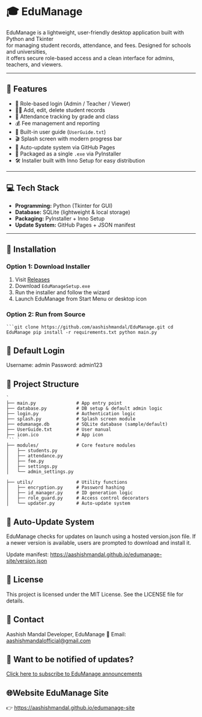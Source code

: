 # 🎓 EduManage

EduManage is a lightweight, user-friendly desktop application built with Python and Tkinter  
for managing student records, attendance, and fees. Designed for schools and universities,  
it offers secure role-based access and a clean interface for admins, teachers, and viewers.

---

## 🚀 Features

- 🔐 Role-based login (Admin / Teacher / Viewer)  
- 👨‍🎓 Add, edit, delete student records  
- 📅 Attendance tracking by grade and class  
- 💰 Fee management and reporting  
- 📁 Built-in user guide (`UserGuide.txt`)  
- 🎬 Splash screen with modern progress bar  
- 🔄 Auto-update system via GitHub Pages  
- 🧩 Packaged as a single `.exe` via PyInstaller  
- 🛠️ Installer built with Inno Setup for easy distribution

---

## 💻 Tech Stack

- **Programming:** Python (Tkinter for GUI)  
- **Database:** SQLite (lightweight & local storage)  
- **Packaging:** PyInstaller + Inno Setup  
- **Update System:** GitHub Pages + JSON manifest

---

## 🚀 Installation

### Option 1: Download Installer

1. Visit [Releases](https://github.com/aashishmandal/EduManage/releases)  
2. Download `EduManageSetup.exe`  
3. Run the installer and follow the wizard  
4. Launch EduManage from Start Menu or desktop icon

### Option 2: Run from Source

` ```git clone https://github.com/aashishmandal/EduManage.git
cd EduManage
pip install -r requirements.txt
python main.py
`

## 🔑 Default Login

Username: admin
Password: admin123

## 📂 Project Structure

```EduManage/
`
├── main.py               # App entry point
├── database.py           # DB setup & default admin logic
├── login.py              # Authentication logic
├── splash.py             # Splash screen module
├── edumanage.db          # SQLite database (sample/default)
├── UserGuide.txt         # User manual
├── icon.ico              # App icon
``` `
├── modules/              # Core feature modules
│   ├── students.py
│   ├── attendance.py
│   ├── fee.py
│   ├── settings.py
│   └── admin_settings.py

├── utils/                # Utility functions
│   ├── encryption.py     # Password hashing
│   ├── id_manager.py     # ID generation logic
│   ├── role_guard.py     # Access control decorators
│   └── updater.py        # Auto-update system

```
## 🔄 Auto-Update System
EduManage checks for updates on launch using a hosted version.json file. 
If a newer version is available, users are prompted to download and install it.

Update manifest: https://aashishmandal.github.io/edumanage-site/version.json

## 📄 License
This project is licensed under the MIT License. See the LICENSE file for details.

## 👤 Contact
Aashish Mandal Developer, EduManage 
📧 Email: aashishmandalofficial@gmail.com

## 📢 Want to be notified of updates?  
[Click here to subscribe to EduManage announcements](https://groups.google.com/g/edumanage-updates)

## 🌐Website EduManage Site
 👉 https://aashishmandal.github.io/edumanage-site


